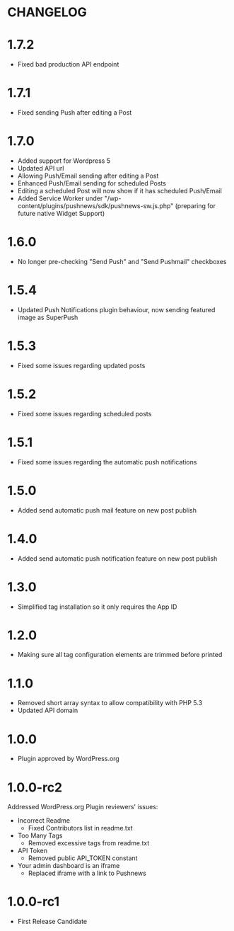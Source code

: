 CHANGELOG
=========

# 1.7.2
- Fixed bad production API endpoint

# 1.7.1
- Fixed sending Push after editing a Post

# 1.7.0
- Added support for Wordpress 5
- Updated API url
- Allowing Push/Email sending after editing a Post
- Enhanced Push/Email sending for scheduled Posts
- Editing a scheduled Post will now show if it has scheduled Push/Email
- Added Service Worker under "/wp-content/plugins/pushnews/sdk/pushnews-sw.js.php" (preparing for future native Widget Support)

# 1.6.0
- No longer pre-checking "Send Push" and "Send Pushmail" checkboxes

# 1.5.4
- Updated Push Notifications plugin behaviour, now sending featured image as SuperPush

# 1.5.3
- Fixed some issues regarding updated posts

# 1.5.2
- Fixed some issues regarding scheduled posts

# 1.5.1
- Fixed some issues regarding the automatic push notifications

# 1.5.0
- Added send automatic push mail feature on new post publish

# 1.4.0

- Added send automatic push notification feature on new post publish

# 1.3.0

- Simplified tag installation so it only requires the App ID

# 1.2.0

- Making sure all tag configuration elements are trimmed before printed

# 1.1.0

- Removed short array syntax to allow compatibility with PHP 5.3
- Updated API domain

# 1.0.0

- Plugin approved by WordPress.org

# 1.0.0-rc2

Addressed WordPress.org Plugin reviewers' issues:

- Incorrect Readme
  - Fixed Contributors list in readme.txt
- Too Many Tags
  - Removed excessive tags from readme.txt
- API Token
  - Removed public API_TOKEN constant
- Your admin dashboard is an iframe
  - Replaced iframe with a link to Pushnews

# 1.0.0-rc1

- First Release Candidate